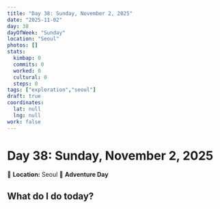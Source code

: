 ```yaml
---
title: "Day 38: Sunday, November 2, 2025"
date: "2025-11-02"
day: 38
dayOfWeek: "Sunday"
location: "Seoul"
photos: []
stats:
  kimbap: 0
  commits: 0
  worked: 0
  cultural: 0
  steps: 0
tags: ["exploration","seoul"]
draft: true
coordinates:
  lat: null
  lng: null
work: false
---
```

# Day 38: Sunday, November 2, 2025

📍 **Location:** Seoul
🎒 **Adventure Day**

## What do I do today?


